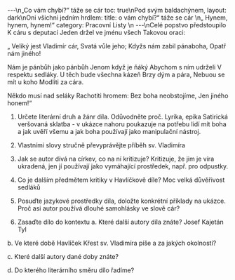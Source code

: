 ---\n„Co vám chybí?“ táže se cár
toc: true\nPod svým baldachýnem,
layout: dark\nOni všichni jedním hrdlem:
title: o vám chybí?“ táže se cár \n„ Hynem, hynem, hynem!“
category: Pracovní Listy \n
---\nCelé popstvo předstoupilo
K cáru s deputací
Jeden držel ve jménu všech
Takovou oraci:

„ Veliký jest Vladimír cár,
Svatá vůle jeho;
Kdyžs nám zabil pánaboha,
Opatř nám jiného!

Nám je pánbůh jako pánbůh
Jenom když je ňáký
Abychom s ním udrželi
V respektu sedláky.
U těch bude všechna kázeň
Brzy dým a pára,
Nebuou se mít u koho
Modliti za cára.

Někdo musí nad seláky
Rachotiti hromem: 
Bez boha neobstojíme, 
Jen jiného honem!“

1. Určete literární druh a žánr díla. Odůvodněte proč.
Lyrika, epika
Satirická veršovaná sklatba - v ukázce nahoru poukazuje na potřebu lidí mít boha a jak uvěří všemu a jak boha používají jako manipulační nástroj.

2.  Vlastními slovy stručně převyprávějte příběh sv. Vladimíra

3. Jak se autor dívá na církev, co na ní kritizuje?
Kritizuje, že jim je víra ukradená, jen jí používají jako vymáhající prostředek, např. pro odpustky.

4. Co je dalším předmětem kritiky v Havlíčkově díle?
Moc velká důvěřivost sedláků

5. Posuďte jazykové prostředky díla, doložte konkrétní příklady na ukázce. Proč asi autor používá dlouhé samohlásky ve slově cár?

6. Zasaďte dílo do kontextu
a. Které další autory díla znáte?
Josef Kajetán Tyl

b. Ve které době Havlíček Křest sv. Vladimíra píše a za jakých okolností?

c. Které další autory dané doby znáte?

d. Do kterého literárního směru dílo řadíme?
